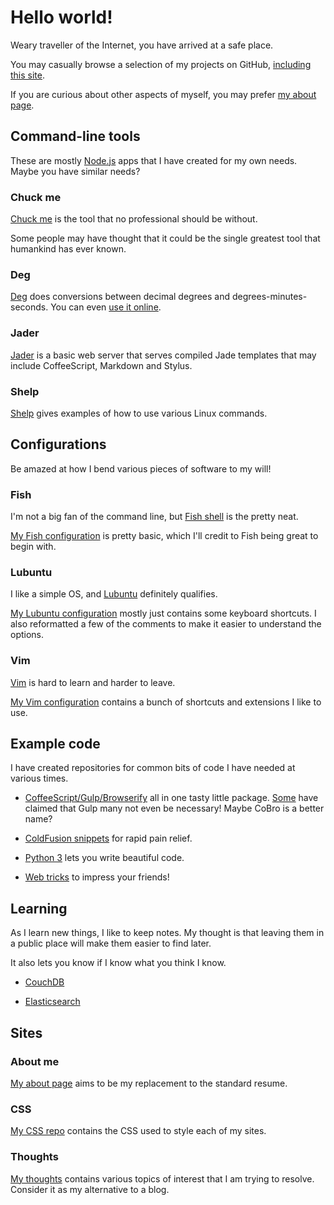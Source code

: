 # Hello world!

Weary traveller of the Internet, you have arrived at a safe place.

You may casually browse a selection of my projects on GitHub,
[including this site](https://github.com/MattMS/mattms.github.io).

If you are curious about other aspects of myself, you may prefer
[my about page](http://about.mattms.info/).


## Command-line tools

These are mostly [Node.js](https://nodejs.org/) apps that I have created for my own needs.
Maybe you have similar needs?


### Chuck me

[Chuck me](https://github.com/MattMS/chuckme) is the tool that no professional should be without.

Some people may have thought that it could be the single greatest tool that humankind has ever known.


### Deg

[Deg](https://github.com/MattMS/deg) does conversions between decimal degrees and degrees-minutes-seconds.
You can even [use it online](https://mattms.github.io/deg/).


### Jader

[Jader](https://mattms.github.io/jader) is a basic web server that serves compiled Jade templates that may include CoffeeScript, Markdown and Stylus.


### Shelp

[Shelp](https://github.com/MattMS/shelp#shell-help) gives examples of how to use various Linux commands.


## Configurations

Be amazed at how I bend various pieces of software to my will!


### Fish

I'm not a big fan of the command line, but [Fish shell](http://fishshell.com/) is the pretty neat.

[My Fish configuration](https://github.com/MattMS/my-fish-config)
is pretty basic, which I'll credit to Fish being great to begin with.


### Lubuntu

I like a simple OS, and [Lubuntu](http://lubuntu.net/) definitely qualifies.

[My Lubuntu configuration](https://github.com/MattMS/my-lubuntu-config)
mostly just contains some keyboard shortcuts.
I also reformatted a few of the comments to make it easier to understand the options.


### Vim

[Vim](http://www.vim.org/) is hard to learn and harder to leave.

[My Vim configuration](https://github.com/MattMS/my-vim-config)
contains a bunch of shortcuts and extensions I like to use.


## Example code

I have created repositories for common bits of code I have needed at various times.

- [CoffeeScript/Gulp/Browserify](https://github.com/MattMS/coffee_gulp_bro)
  all in one tasty little package.
  [Some](https://github.com/joshgillies) have claimed that Gulp many not even be necessary!
  Maybe CoBro is a better name?

- [ColdFusion snippets](https://github.com/MattMS/ColdFusion_notes)
  for rapid pain relief.

- [Python 3](https://github.com/MattMS/Python_3_notes) lets you write beautiful code.

- [Web tricks](https://github.com/MattMS/web_tricks) to impress your friends!


## Learning

As I learn new things, I like to keep notes.
My thought is that leaving them in a public place will make them easier to find later.

It also lets you know if I know what you think I know.

- [CouchDB](https://github.com/MattMS/CouchDB_notes)

- [Elasticsearch](https://github.com/MattMS/Elasticsearch_notes)


## Sites

### About me

[My about page](http://about.mattms.info/) aims to be my replacement to the standard resume.


### CSS

[My CSS repo](http://css.mattms.info/) contains the CSS used to style each of my sites.


### Thoughts

[My thoughts](http://thoughts.mattms.info/) contains various topics of interest that I am trying to resolve.
Consider it as my alternative to a blog.
